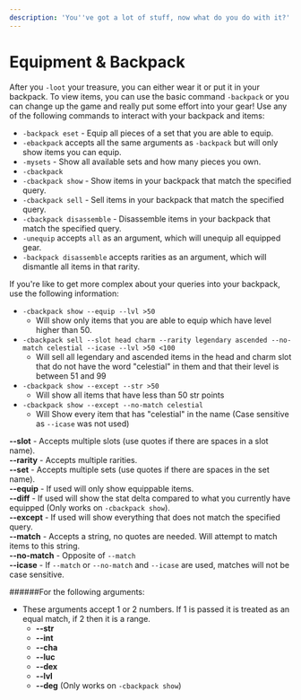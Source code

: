```yaml
---
description: 'You''ve got a lot of stuff, now what do you do with it?'
---
```


# Equipment & Backpack

After you `-loot` your treasure, you can either wear it or put it in your backpack. To view items, you can use the basic command `-backpack` or you can change up the game and really put some effort into your gear! Use any of the following commands to interact with your backpack and items:

* `-backpack eset` - Equip all pieces of a set that you are able to equip.
* `-ebackpack` accepts all the same arguments as `-backpack` but will only show items you can equip.
*  `-mysets` - Show all available sets and how many pieces you own.
*  `-cbackpack`
*  `-cbackpack show` - Show items in your backpack that match the specified query.
*  `-cbackpack sell` - Sell items in your backpack that match the specified query.
* `-cbackpack disassemble` - Disassemble items in your backpack that match the specified query.
* `-unequip` accepts `all` as an argument, which will unequip all equipped gear.
* `-backpack disassemble` accepts rarities as an argument, which will dismantle all items in that rarity.

If you're like to get more complex about your queries into your backpack, use the following information:

* `-cbackpack show --equip --lvl >50`
  * Will show only items that you are able to equip which have level higher than 50.
* `-cbackpack sell --slot head charm --rarity legendary ascended --no-match celestial --icase --lvl >50 <100`
  * Will sell all legendary and ascended items in the head and charm slot that do not have the word "celestial" in them and that their level is between 51 and 99
* `-cbackpack show --except --str >50`
  * Will show all items that have less than 50 str points
* `-cbackpack show --except --no-match celestial`
  * Will Show every item that has "celestial" in the name \(Case sensitive as `--icase` was not used\)



**--slot** - Accepts multiple slots \(use quotes if there are spaces in a slot name\).  
**--rarity** - Accepts multiple rarities.  
**--set** - Accepts multiple sets \(use quotes if there are spaces in the set name\).  
**--equip** - If used will only show equippable items.  
**--diff** - If used will show the stat delta compared to what you currently have equipped \(Only works on `-cbackpack show`\).  
**--except** - If used will show everything that does not match the specified query.  
**--match** - Accepts a string, no quotes are needed. Will attempt to match items to this string.  
**--no-match** - Opposite of `--match`  
**--icase** - If `--match` or `--no-match` and `--icase` are used, matches will not be case sensitive.  


\#\#\#\#\#\#For the following arguments:  


* These arguments accept 1 or 2 numbers. If 1 is passed it is treated as an equal match, if 2 then it is a range. 
  * **--str**
  * **--int**
  * **--cha**
  * **--luc**
  * **--dex**
  * **--lvl**
  * **--deg** \(Only works on `-cbackpack show`\)

